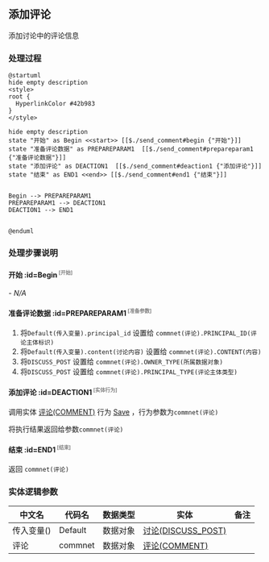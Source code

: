 ## 添加评论 <!-- {docsify-ignore-all} -->

   添加讨论中的评论信息

### 处理过程

```plantuml
@startuml
hide empty description
<style>
root {
  HyperlinkColor #42b983
}
</style>

hide empty description
state "开始" as Begin <<start>> [[$./send_comment#begin {"开始"}]]
state "准备评论数据" as PREPAREPARAM1  [[$./send_comment#prepareparam1 {"准备评论数据"}]]
state "添加评论" as DEACTION1  [[$./send_comment#deaction1 {"添加评论"}]]
state "结束" as END1 <<end>> [[$./send_comment#end1 {"结束"}]]


Begin --> PREPAREPARAM1
PREPAREPARAM1 --> DEACTION1
DEACTION1 --> END1


@enduml
```


### 处理步骤说明

#### 开始 :id=Begin<sup class="footnote-symbol"> <font color=gray size=1>[开始]</font></sup>



*- N/A*
#### 准备评论数据 :id=PREPAREPARAM1<sup class="footnote-symbol"> <font color=gray size=1>[准备参数]</font></sup>



1. 将`Default(传入变量).principal_id` 设置给  `commnet(评论).PRINCIPAL_ID(评论主体标识)`
2. 将`Default(传入变量).content(讨论内容)` 设置给  `commnet(评论).CONTENT(内容)`
3. 将`DISCUSS_POST` 设置给  `commnet(评论).OWNER_TYPE(所属数据对象)`
4. 将`DISCUSS_POST` 设置给  `commnet(评论).PRINCIPAL_TYPE(评论主体类型)`

#### 添加评论 :id=DEACTION1<sup class="footnote-symbol"> <font color=gray size=1>[实体行为]</font></sup>



调用实体 [评论(COMMENT)](module/Base/comment.md) 行为 [Save](module/Base/comment#行为) ，行为参数为`commnet(评论)`

将执行结果返回给参数`commnet(评论)`

#### 结束 :id=END1<sup class="footnote-symbol"> <font color=gray size=1>[结束]</font></sup>



返回 `commnet(评论)`



### 实体逻辑参数

|    中文名   |    代码名    |  数据类型    |  实体   |备注 |
| --------| --------| -------- | -------- | --------   |
|传入变量(<i class="fa fa-check"/></i>)|Default|数据对象|[讨论(DISCUSS_POST)](module/Team/discuss_post.md)||
|评论|commnet|数据对象|[评论(COMMENT)](module/Base/comment.md)||
